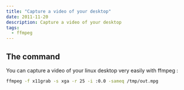 ```yaml
---
title: "Capture a video of your desktop"
date: 2011-11-20
description: Capture a video of your desktop
tags:
  - ffmpeg
---
```


## The command

You can capture a video of your linux desktop very easily with ffmpeg :

```sh
ffmpeg -f x11grab -s xga -r 25 -i :0.0 -sameq /tmp/out.mpg
```
